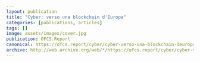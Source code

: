 ```yaml
---
layout: publication
title: "Cyber: verso una blockchain d'Europa"
categories: [publications, articles]
tags: []
image: assets/images/cover.jpg
publication: OFCS.Report
canonical: https://ofcs.report/cyber/cyber-verso-una-blockchain-deuropa/
archive: http://web.archive.org/web/*/https://ofcs.report/cyber/cyber-verso-una-blockchain-deuropa/
---
```

